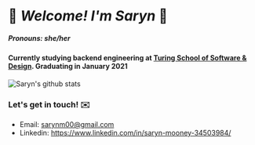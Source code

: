 # 🌸 *Welcome! I'm Saryn* 🌸 

##### *Pronouns: she/her*

#### Currently studying backend engineering at [Turing School of Software & Design](https://turing.io/). Graduating in January 2021

![Saryn's github stats](https://github-readme-stats.vercel.app/api?username=sarynm12)

### Let's get in touch! ✉️
  - Email: sarynm00@gmail.com
  - Linkedin: https://www.linkedin.com/in/saryn-mooney-34503984/
<!--
**sarynm12/sarynm12** is a ✨ _special_ ✨ repository because its `README.md` (this file) appears on your GitHub profile.

Here are some ideas to get you started:

- 🔭 I’m currently working on ...
- 🌱 I’m currently learning ...
- 👯 I’m looking to collaborate on ...
- 🤔 I’m looking for help with ...
- 💬 Ask me about ...
- 📫 How to reach me: ...
- 😄 Pronouns: ...
- ⚡ Fun fact: ...
-->

